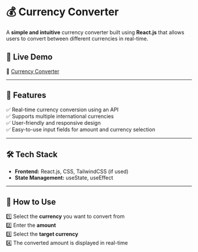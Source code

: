 

# **💰 Currency Converter**  
A **simple and intuitive** currency converter built using **React.js** that allows users to convert between different currencies in real-time.  



## 🚀 **Live Demo**  
🔗 [Currency Converter]([https://your-live-demo-link.com](https://currency-converter-nine-brown-78.vercel.app/)) 

---

## 📌 **Features**  
✅ Real-time currency conversion using an API  
✅ Supports multiple international currencies  
✅ User-friendly and responsive design  
✅ Easy-to-use input fields for amount and currency selection  


---

## 🛠️ **Tech Stack**  
- **Frontend:** React.js, CSS, TailwindCSS (if used)  
- **State Management:** useState, useEffect  

---

## 📌 **How to Use**  
1️⃣ Select the **currency** you want to convert from  
2️⃣ Enter the **amount**  
3️⃣ Select the **target currency**  
4️⃣ The converted amount is displayed in real-time  

